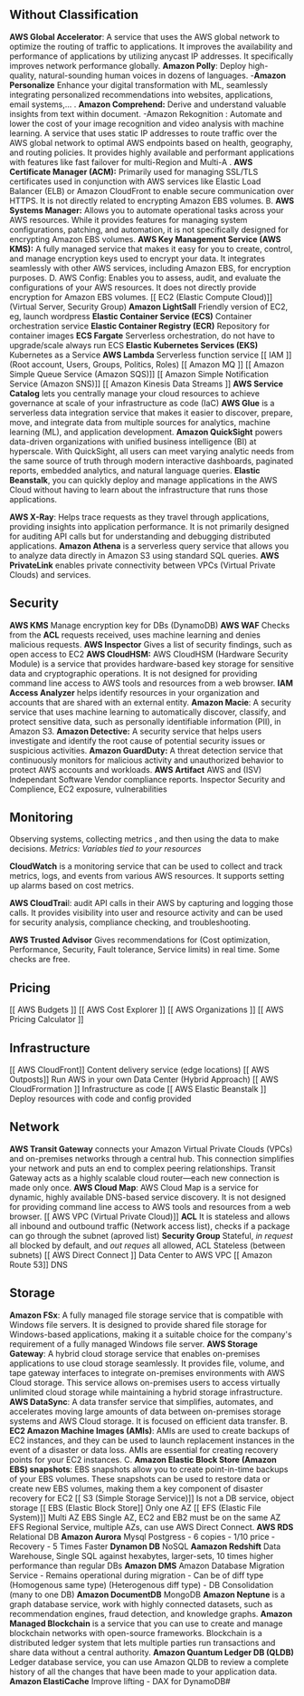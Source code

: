 ## Without Classification
**AWS Global Accelerator**: A service that uses the AWS global network to optimize the routing of traffic to applications. It improves the availability and performance of applications by utilizing anycast IP addresses. It specifically improves network performance globally. 
**Amazon Polly**: Deploy high-quality, natural-sounding human voices in dozens of languages. -**Amazon Personalize** Enhance your digital transformation with ML, seamlessly integrating personalized recommendations into websites, applications, email systems,... . 
**Amazon Comprehend:** Derive and understand valuable insights from text within document. -Amazon Rekognition : Automate and lower the cost of your image recognition and video analysis with machine learning.
A service that uses static IP addresses to route traffic over the AWS global network to optimal AWS endpoints based on health, geography, and routing policies. It provides highly available and performant applications with features like fast failover for multi-Region and Multi-A
. **AWS Certificate Manager (ACM):** Primarily used for managing SSL/TLS certificates used in conjunction with AWS services like Elastic Load Balancer (ELB) or Amazon CloudFront to enable secure communication over HTTPS. It is not directly related to encrypting Amazon EBS volumes. B. **AWS Systems Manager:** Allows you to automate operational tasks across your AWS resources. While it provides features for managing system configurations, patching, and automation, it is not specifically designed for encrypting Amazon EBS volumes.
**AWS Key Management Service (AWS KMS):** A fully managed service that makes it easy for you to create, control, and manage encryption keys used to encrypt your data. It integrates seamlessly with other AWS services, including Amazon EBS, for encryption purposes. D. AWS Config: Enables you to assess, audit, and evaluate the configurations of your AWS resources. It does not directly provide encryption for Amazon EBS volumes.
[[ EC2 (Elastic Compute Cloud)]] (Virtual Server, Security Group)
**Amazon LightSaIl** Friendly version of EC2, eg, launch wordpress
**Elastic Container Service (ECS)** Container orchestration service
**Elastic Container Registry (ECR)** Repository for container images
**ECS Fargate** Serverless orchestration, do not have to upgrade/scale always run ECS
**Elastic Kubernetes Services (EKS)** Kubernetes as a Service
**AWS Lambda** Serverless function service
[[ IAM ]] (Root account, Users, Groups, Politics, Roles)
[[ Amazon MQ ]]
[[ Amazon Simple Queue Service (Amazon SQS)]]
[[ Amazon Simple Notification Service (Amazon SNS)]]
[[ Amazon Kinesis Data Streams ]]
**AWS Service Catalog** lets you centrally manage your cloud resources to achieve governance at scale of your infrastructure as code (IaC)
**AWS Glue** is a serverless data integration service that makes it easier to discover, prepare, move, and integrate data from multiple sources for analytics, machine learning (ML), and application development.
**Amazon QuickSight** powers data-driven organizations with unified business intelligence (BI) at hyperscale. With QuickSight, all users can meet varying analytic needs from the same source of truth through modern interactive dashboards, paginated reports, embedded analytics, and natural language queries.
**Elastic Beanstalk**, you can quickly deploy and manage applications in the AWS Cloud without having to learn about the infrastructure that runs those applications.

**AWS X-Ray**: Helps trace requests as they travel through applications, providing insights into application performance. It is not primarily designed for auditing API calls but for understanding and debugging distributed applications.
**Amazon Athena** is a serverless query service that allows you to analyze data directly in Amazon S3 using standard SQL queries.
**AWS PrivateLink** enables private connectivity between VPCs (Virtual Private Clouds) and services.
## Security
**AWS KMS** Manage encryption key for DBs (DynamoDB)
**AWS WAF** Checks from the **ACL** requests received, uses machine learning and denies malicious requests.
**AWS Inspector** Gives a list of security findings, such as open access to EC2
**AWS CloudHSM:** AWS CloudHSM (Hardware Security Module) is a service that provides hardware-based key storage for sensitive data and cryptographic operations. It is not designed for providing command line access to AWS tools and resources from a web browser.
**IAM Access Analyzer** helps identify resources in your organization and accounts that are shared with an external entity.
**Amazon Macie**: A security service that uses machine learning to automatically discover, classify, and protect sensitive data, such as personally identifiable information (PII), in Amazon S3.
**Amazon Detective:** A security service that helps users investigate and identify the root cause of potential security issues or suspicious activities.
**Amazon GuardDuty:** A threat detection service that continuously monitors for malicious activity and unauthorized behavior to protect AWS accounts and workloads.
**AWS Artifact** AWS and (ISV) Independant Software Vendor compliance reports.
Inspector Security and Complience, EC2 exposure, vulnerabilities
## Monitoring
Observing systems, collecting metrics , and then using the data to make decisions.
*Metrics: Variables tied to your resources*

**CloudWatch** is a monitoring service that can be used to collect and track metrics, logs, and events from various AWS resources. It supports setting up alarms based on cost metrics.

**AWS CloudTrai**l: audit API calls in their AWS by capturing and logging those calls. It provides visibility into user and resource activity and can be used for security analysis, compliance checking, and troubleshooting.

**AWS Trusted Advisor** Gives recommendations for (Cost optimization, Performance, Security, Fault tolerance, Service limits) in real time. Some checks are free.
## Pricing
[[ AWS Budgets ]]
[[ AWS Cost Explorer ]]
[[ AWS Organizations ]]
[[ AWS Pricing Calculator ]]
## Infrastructure
[[ AWS CloudFront]] Content delivery service (edge locations) 
[[ AWS Outposts]] Run AWS in your own Data Center (Hybrid Approach)
[[ AWS CloudFrormation ]] Infrastructure as code
[[ AWS Elastic Beanstalk ]] Deploy resources with code and config provided
## Network
**AWS Transit Gateway** connects your Amazon Virtual Private Clouds (VPCs) and on-premises networks through a central hub. This connection simplifies your network and puts an end to complex peering relationships. Transit Gateway acts as a highly scalable cloud router—each new connection is made only once.
**AWS Cloud Map**: AWS Cloud Map is a service for dynamic, highly available DNS-based service discovery. It is not designed for providing command line access to AWS tools and resources from a web browser.
[[ AWS VPC (Virtual Private Cloud)]] 
**ACL** It is stateless and allows all inbound and outbound traffic (Network access list), checks if a package can go through the subnet (aproved list)
**Security Group** Stateful, *in request* all blocked by default, and *out reques* all allowed, ACL Stateless (between subnets)
[[ AWS Direct Connect ]] Data Center to AWS VPC
[[ Amazon Route 53]] DNS
## Storage
**Amazon FSx**: A fully managed file storage service that is compatible with Windows file servers. It is designed to provide shared file storage for Windows-based applications, making it a suitable choice for the company's requirement of a fully managed Windows file server.
**AWS Storage Gateway**: A hybrid cloud storage service that enables on-premises applications to use cloud storage seamlessly. It provides file, volume, and tape gateway interfaces to integrate on-premises environments with AWS Cloud storage. This service allows on-premises users to access virtually unlimited cloud storage while maintaining a hybrid storage infrastructure.
**AWS DataSync**: A data transfer service that simplifies, automates, and accelerates moving large amounts of data between on-premises storage systems and AWS Cloud storage. It is focused on efficient data transfer.
B. **EC2 Amazon Machine Images (AMIs)**: AMIs are used to create backups of EC2 instances, and they can be used to launch replacement instances in the event of a disaster or data loss. AMIs are essential for creating recovery points for your EC2 instances. C. 
**Amazon Elastic Block Store (Amazon EBS) snapshots**: EBS snapshots allow you to create point-in-time backups of your EBS volumes. These snapshots can be used to restore data or create new EBS volumes, making them a key component of disaster recovery for EC2
[[ S3 (Simple Storage Service)]] Is not a DB service, object storage
[[ EBS (Elastic Block Store]] Only one AZ
[[ EFS (Elastic File System)]] Multi AZ
EBS Single AZ, EC2 and EB2 must be on the same AZ
EFS Regional Service, multiple AZs, can use AWS Direct Connect.
**AWS RDS** Relational DB 
**Amazon Aurora** Mysql Postgress - 6 copies - 1/10 price - Recovery - 5 Times Faster
**Dynamon DB** NoSQL
**Aamazon Redshift** Data Warehouse, Single SQL against hexabytes, larger-sets, 10 times higher performance than regular DBs
**Amazon DMS** Amazon Database Migration Service - Remains operational during migration - Can be of diff type (Homogenous same type) (Heterogenous diff type) - DB Consolidation (many to one DB)
**Amazon DocumentDB** MongoDB
**Amazon Neptune** is a graph database service, work with highly connected datasets, such as recommendation engines, fraud detection, and knowledge graphs.
**Amazon Managed Blockchain** is a service that you can use to create and manage blockchain networks with open-source frameworks. Blockchain is a distributed ledger system that lets multiple parties run transactions and share data without a central authority.
**Amazon Quantum Ledger DB (QLDB)** Ledger database service, you can use Amazon QLDB to review a complete history of all the changes that have been made to your application data.
**Amazon ElastiCache** Improve lifting - DAX for DynamoDB# 